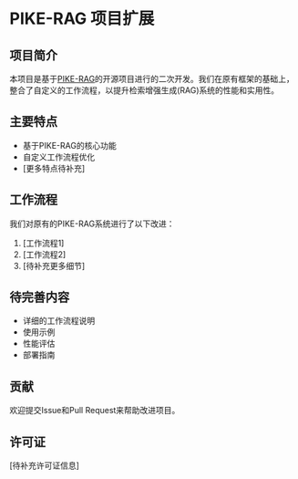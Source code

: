# PIKE-RAG 项目扩展

## 项目简介

本项目是基于[PIKE-RAG](https://github.com/PIKE-RAG)的开源项目进行的二次开发。我们在原有框架的基础上，整合了自定义的工作流程，以提升检索增强生成(RAG)系统的性能和实用性。

## 主要特点

- 基于PIKE-RAG的核心功能
- 自定义工作流程优化
- [更多特点待补充]

## 工作流程

我们对原有的PIKE-RAG系统进行了以下改进：

1. [工作流程1]
2. [工作流程2]
3. [待补充更多细节]

## 待完善内容

- 详细的工作流程说明
- 使用示例
- 性能评估
- 部署指南

## 贡献

欢迎提交Issue和Pull Request来帮助改进项目。

## 许可证

[待补充许可证信息]
